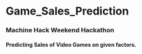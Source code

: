 # Game_Sales_Prediction
### Machine Hack Weekend Hackathon
#### Predicting Sales of Video Games on given factors. 
